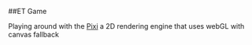##ET Game

Playing around with the [Pixi](https://github.com/GoodBoyDigital/pixi.js/) a 2D rendering engine that uses webGL with canvas fallback
